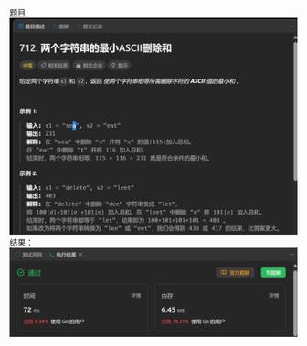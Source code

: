[题目](https://leetcode.cn/problems/minimum-ascii-delete-sum-for-two-strings/)
![pic](img.png)
结果：
![pic](result.png)